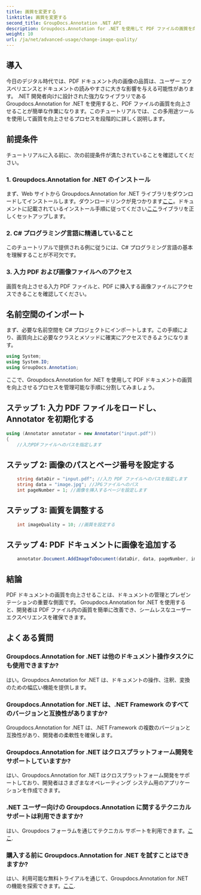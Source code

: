 ```yaml
---
title: 画質を変更する
linktitle: 画質を変更する
second_title: GroupDocs.Annotation .NET API
description: Groupdocs.Annotation for .NET を使用して PDF ファイルの画質を向上させる方法を学びます。ステップバイステップのガイドに従ってください。
weight: 10
url: /ja/net/advanced-usage/change-image-quality/
---
```

## 導入
今日のデジタル時代では、PDF ドキュメント内の画像の品質は、ユーザー エクスペリエンスとドキュメントの読みやすさに大きな影響を与える可能性があります。 .NET 開発者向けに設計された強力なライブラリである Groupdocs.Annotation for .NET を使用すると、PDF ファイルの画質を向上させることが簡単な作業になります。このチュートリアルでは、この多用途ツールを使用して画質を向上させるプロセスを段階的に詳しく説明します。
## 前提条件
チュートリアルに入る前に、次の前提条件が満たされていることを確認してください。
### 1. Groupdocs.Annotation for .NET のインストール
まず、Web サイトから Groupdocs.Annotation for .NET ライブラリをダウンロードしてインストールします。ダウンロードリンクが見つかります[ここ](https://releases.groupdocs.com/annotation/net/)。ドキュメントに記載されているインストール手順に従ってください[ここ](https://tutorials.groupdocs.com/annotation/net/)ライブラリを正しくセットアップします。
### 2. C# プログラミング言語に精通していること
このチュートリアルで提供される例に従うには、C# プログラミング言語の基本を理解することが不可欠です。
### 3. 入力 PDF および画像ファイルへのアクセス
画質を向上させる入力 PDF ファイルと、PDF に挿入する画像ファイルにアクセスできることを確認してください。

## 名前空間のインポート
まず、必要な名前空間を C# プロジェクトにインポートします。この手順により、画質向上に必要なクラスとメソッドに確実にアクセスできるようになります。

```csharp
using System;
using System.IO;
using GroupDocs.Annotation;
```

ここで、Groupdocs.Annotation for .NET を使用して PDF ドキュメントの画質を向上させるプロセスを管理可能な手順に分割してみましょう。
## ステップ 1: 入力 PDF ファイルをロードし、Annotator を初期化する
```csharp
using (Annotator annotator = new Annotator("input.pdf"))
{
    //入力PDFファイルへのパスを指定します
```
## ステップ 2: 画像のパスとページ番号を設定する
```csharp
    string dataDir = "input.pdf"; //入力 PDF ファイルへのパスを指定します
    string data = "image.jpg"; //JPGファイルへのパス
    int pageNumber = 1; //画像を挿入するページを設定します
```
## ステップ 3: 画質を調整する
```csharp
    int imageQuality = 10; //画質を設定する
```
## ステップ 4: PDF ドキュメントに画像を追加する
```csharp
    annotator.Document.AddImageToDocument(dataDir, data, pageNumber, imageQuality);
```

## 結論
PDF ドキュメントの画質を向上させることは、ドキュメントの管理とプレゼンテーションの重要な側面です。 Groupdocs.Annotation for .NET を使用すると、開発者は PDF ファイル内の画質を簡単に改善でき、シームレスなユーザー エクスペリエンスを確保できます。
## よくある質問
### Groupdocs.Annotation for .NET は他のドキュメント操作タスクにも使用できますか?
はい。Groupdocs.Annotation for .NET は、ドキュメントの操作、注釈、変換のための幅広い機能を提供します。
### Groupdocs.Annotation for .NET は、.NET Framework のすべてのバージョンと互換性がありますか?
Groupdocs.Annotation for .NET は、.NET Framework の複数のバージョンと互換性があり、開発者の柔軟性を確保します。
### Groupdocs.Annotation for .NET はクロスプラットフォーム開発をサポートしていますか?
はい、Groupdocs.Annotation for .NET はクロスプラットフォーム開発をサポートしており、開発者はさまざまなオペレーティング システム用のアプリケーションを作成できます。
### .NET ユーザー向けの Groupdocs.Annotation に関するテクニカル サポートは利用できますか?
はい、Groupdocs フォーラムを通じてテクニカル サポートを利用できます。[ここ](https://forum.groupdocs.com/c/annotation/10).
### 購入する前に Groupdocs.Annotation for .NET を試すことはできますか?
はい、利用可能な無料トライアルを通じて、Groupdocs.Annotation for .NET の機能を探索できます。[ここ](https://releases.groupdocs.com/).